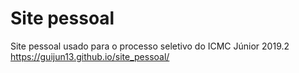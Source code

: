 # Site pessoal
Site pessoal usado para o processo seletivo do ICMC Júnior 2019.2
https://guijun13.github.io/site_pessoal/

